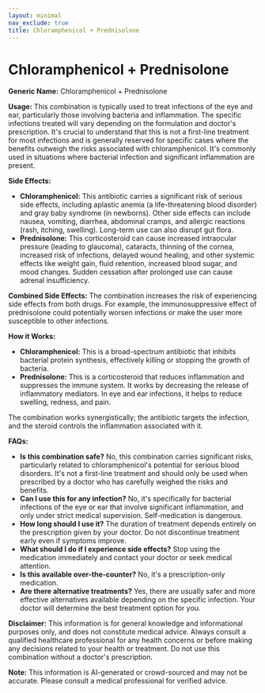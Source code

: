```yaml
---
layout: minimal
nav_exclude: true
title: Chloramphenicol + Prednisolone
---
```


# Chloramphenicol + Prednisolone

**Generic Name:** Chloramphenicol + Prednisolone

**Usage:** This combination is typically used to treat infections of the eye and ear, particularly those involving bacteria and inflammation.  The specific infections treated will vary depending on the formulation and doctor's prescription.  It's crucial to understand that this is not a first-line treatment for most infections and is generally reserved for specific cases where the benefits outweigh the risks associated with chloramphenicol.  It's commonly used in situations where bacterial infection and significant inflammation are present.

**Side Effects:**

* **Chloramphenicol:**  This antibiotic carries a significant risk of serious side effects, including aplastic anemia (a life-threatening blood disorder) and gray baby syndrome (in newborns). Other side effects can include nausea, vomiting, diarrhea, abdominal cramps, and allergic reactions (rash, itching, swelling).  Long-term use can also disrupt gut flora.
* **Prednisolone:** This corticosteroid can cause increased intraocular pressure (leading to glaucoma), cataracts, thinning of the cornea, increased risk of infections, delayed wound healing, and other systemic effects like weight gain, fluid retention, increased blood sugar, and mood changes.  Sudden cessation after prolonged use can cause adrenal insufficiency.

**Combined Side Effects:** The combination increases the risk of experiencing side effects from both drugs. For example, the immunosuppressive effect of prednisolone could potentially worsen infections or make the user more susceptible to other infections.

**How it Works:**

* **Chloramphenicol:** This is a broad-spectrum antibiotic that inhibits bacterial protein synthesis, effectively killing or stopping the growth of bacteria.
* **Prednisolone:** This is a corticosteroid that reduces inflammation and suppresses the immune system.  It works by decreasing the release of inflammatory mediators.  In eye and ear infections, it helps to reduce swelling, redness, and pain.

The combination works synergistically; the antibiotic targets the infection, and the steroid controls the inflammation associated with it.

**FAQs:**

* **Is this combination safe?**  No, this combination carries significant risks, particularly related to chloramphenicol's potential for serious blood disorders.  It's not a first-line treatment and should only be used when prescribed by a doctor who has carefully weighed the risks and benefits.
* **Can I use this for any infection?** No, it's specifically for bacterial infections of the eye or ear that involve significant inflammation, and only under strict medical supervision.  Self-medication is dangerous.
* **How long should I use it?** The duration of treatment depends entirely on the prescription given by your doctor. Do not discontinue treatment early even if symptoms improve.
* **What should I do if I experience side effects?** Stop using the medication immediately and contact your doctor or seek medical attention.
* **Is this available over-the-counter?** No, it's a prescription-only medication.
* **Are there alternative treatments?** Yes, there are usually safer and more effective alternatives available depending on the specific infection.  Your doctor will determine the best treatment option for you.


**Disclaimer:** This information is for general knowledge and informational purposes only, and does not constitute medical advice. Always consult a qualified healthcare professional for any health concerns or before making any decisions related to your health or treatment.  Do not use this combination without a doctor's prescription.


**Note:** This information is AI-generated or crowd-sourced and may not be accurate. Please consult a medical professional for verified advice.